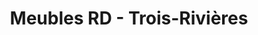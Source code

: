 ---
title: "Meubles RD - Trois-Rivières"
url: /trois-rivieres/meubles-rd-trois-rivieres/
shop: Möbel
---